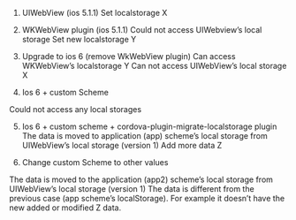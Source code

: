 1. UIWebView (ios 5.1.1)
Set localstorage X

2.  WKWebView plugin (ios 5.1.1) 
Could not access UIWebview’s local storage 
Set new localstorage Y

3. Upgrade to ios 6 (remove WkWebView plugin)
Can access WKWebView’s localstorage Y
Can not access UIWebView’s local storage X

4. Ios 6 + custom Scheme
<preference name="scheme" value="app" />
<preference name="hostname" value="localhost" />
Could not access any local storages

5. Ios 6 + custom scheme + cordova-plugin-migrate-localstorage plugin
The data is moved to application (app) scheme’s local storage from UIWebView’s local storage (version 1)
Add more data Z

6. Change custom Scheme to other values
<preference name="scheme" value="app2" />
<preference name="hostname" value="localhost2" />
The data is moved to the application (app2) scheme’s local storage from UIWebView’s local storage (version 1)
The data is different from the previous case (app scheme’s localStorage). For example it doesn’t have the new added or modified Z data.
